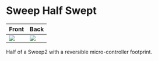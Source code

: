 # Sweep Half Swept

| Front | Back |
| --- | --- |
| ![](/gallery/sweep-half-swept/front.png) | ![](/gallery/sweep-half-swept/back.png) |

Half of a Sweep2 with a reversible micro-controller footprint.

